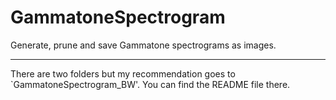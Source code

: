 # GammatoneSpectrogram
Generate, prune and save Gammatone spectrograms as images.

---

There are two folders but my recommendation goes to `GammatoneSpectrogram_BW'. You can find the README file there.
